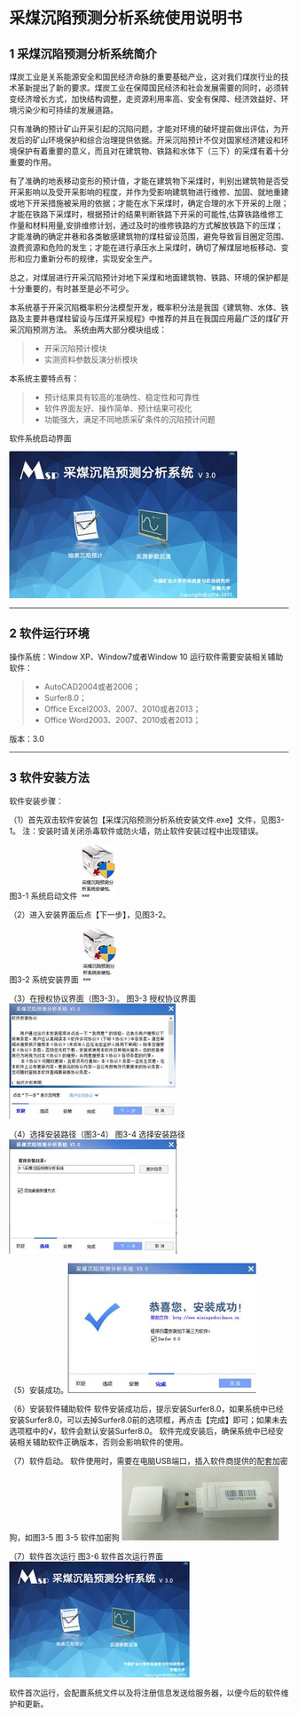 # 采煤沉陷预测分析系统使用说明书

## 1 采煤沉陷预测分析系统简介
煤炭工业是关系能源安全和国民经济命脉的重要基础产业，这对我们煤炭行业的技术革新提出了新的要求。煤炭工业在保障国民经济和社会发展需要的同时，必须转变经济增长方式，加快结构调整，走资源利用率高、安全有保障、经济效益好、环境污染少和可持续的发展道路。

只有准确的预计矿山开采引起的沉陷问题，才能对环境的破坏提前做出评估，为开发后的矿山环境保护和综合治理提供依据。开采沉陷预计不仅对国家经济建设和环境保护有着重要的意义，而且对在建筑物、铁路和水体下（三下）的采煤有着十分重要的作用。

有了准确的地表移动变形的预计值，才能在建筑物下采煤时，判别出建筑物是否受开采影响以及受开采影响的程度，并作为受影响建筑物进行维修、加固、就地重建或地下开采措施被采用的依据；才能在水下采煤时，确定合理的水下开采的上限；才能在铁路下采煤时，根据预计的结果判断铁路下开采的可能性,估算铁路维修工作量和材料用量,安排维修计划，通过及时的维修铁路的方式解放铁路下的压煤；才能准确的确定井巷和各类敏感建筑物的煤柱留设范围，避免导致盲目圈定范围、浪费资源和危险的发生；才能在进行承压水上采煤时，确切了解煤层地板移动、变形和应力重新分布的规律，实现安全生产。

总之，对煤层进行开采沉陷预计对地下采煤和地面建筑物、铁路、环境的保护都是十分重要的，有时甚至是必不可少。

本系统基于开采沉陷概率积分法模型开发，概率积分法是我国《建筑物、水体、铁路及主要井巷煤柱留设与压煤开采规程》中推荐的并且在我国应用最广泛的煤矿开采沉陷预测方法。
系统由两大部分模块组成：
> * 开采沉陷预计模块
> * 实测资料参数反演分析模块

本系统主要特点有：
> * 预计结果具有较高的准确性、稳定性和可靠性
> * 软件界面友好、操作简单、预计结果可视化
> * 功能强大，满足不同地质采矿条件的沉陷预计问题

软件系统启动界面

![软件系统启动界面](https://github.com/zhuxiaojunahu/MiningSubsidenceDoc/blob/master/raw/image002.jpg)

------
## 2 软件运行环境
操作系统：Window XP、Window7或者Window 10
运行软件需要安装相关辅助软件：
> * AutoCAD2004或者2006；
> * Surfer8.0；
> * Office Excel2003、2007、2010或者2013；
> * Office Word2003、2007、2010或者2013；

版本：3.0

------
## 3 软件安装方法
软件安装步骤：

（1）首先双击软件安装包【采煤沉陷预测分析系统安装文件.exe】文件，见图3-1。
注：安装时请关闭杀毒软件或防火墙，防止软件安装过程中出现错误。

图3-1 系统启动文件
![系统启动文件](https://github.com/zhuxiaojunahu/MiningSubsidenceDoc/blob/master/raw/image004.jpg)

（2）进入安装界面后点【下一步】，见图3-2。

图3-2 系统安装界面
![系统安装界面](https://github.com/zhuxiaojunahu/MiningSubsidenceDoc/blob/master/raw/image004.jpg)

（3）在授权协议界面（图3-3）。
图3-3 授权协议界面![授权协议界面](https://github.com/zhuxiaojunahu/MiningSubsidenceDoc/blob/master/raw/image008.jpg)

（4）选择安装路径（图3-4）
图3-4 选择安装路径![选择安装路径](https://github.com/zhuxiaojunahu/MiningSubsidenceDoc/blob/master/raw/image010.jpg)

（5）安装成功。![安装成功](https://github.com/zhuxiaojunahu/MiningSubsidenceDoc/blob/master/raw/image012.jpg)
 
（6）安装软件辅助软件
软件安装成功后，提示安装Surfer8.0，如果系统中已经安装Surfer8.0，可以去掉Surfer8.0前的选项框，再点击【完成】即可；如果未去选项框中的√，软件会默认安装Surfer8.0。
软件完成安装后，确保系统中已经安装相关辅助软件正确版本，否则会影响软件的使用。

（7）软件启动。
	软件使用时，需要在电脑USB端口，插入软件商提供的配套加密狗，如图3-5
图 3-5 软件加密狗 ![软件加密狗](https://github.com/zhuxiaojunahu/MiningSubsidenceDoc/blob/master/raw/image014.jpg)

（7）软件首次运行
图3-6 软件首次运行界面 ![软件首次运行界面](https://github.com/zhuxiaojunahu/MiningSubsidenceDoc/blob/master/raw/image016.jpg)

软件首次运行，会配置系统文件以及将注册信息发送给服务器，以便今后的软件维护和更新。
